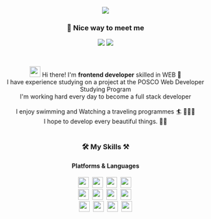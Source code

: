 <p align="center">
  <img src="https://readme-typing-svg.herokuapp.com?font=Fira+Code&size=24&duration=3000&pause=1000&color=F75DA1&background=FFFFFF00&vCenter=true&width=435&lines=Web+Front-end+Developer%2C+DDing"></a>
</p>

### <p align="center">🤝 Nice way to meet me </p>
<p align="center">
  <a href="https://velog.io/@dding_yull" target="_blank"><img src="https://img.shields.io/badge/velog.dding_yull-20C997?style=flat-square&logo=Velog%20Sponsors&logoColor=white"/></a>
  <a href="dding.yull@gmail.com" target="_blank"><img src="https://img.shields.io/badge/dding.yull@gmail.com-EA4335?style=flat-square&logo=Gmail&logoColor=white"/></a>
</p>
<br/>

<p align="center">
  <img
  src="https://github.com/blackcater/blackcater/raw/main/images/Hi.gif" height="25" />
  Hi there! I'm <b>frontend developer</b> skilled in WEB 🚀<br/>
  I have experience studying on a project at the POSCO Web Developer Studying Program<br/>
  I'm working hard every day to become a full stack developer<br/>
  <br/>
  I enjoy swimming and Watching a traveling programmes 🏄 👩🏻‍💻<br/>
  I hope to develop every beautiful things. 💖✨ <br/><br/>
</p>

### <p align="center">🛠 My Skills ⚒</p>
#### <p align="center">Platforms & Languages</p>
<p align="center">
<img src="https://img.shields.io/badge/HTML5-E34F26?style=flat-square&logo=HTML5&logoColor=black" height="25"/>&nbsp
<img src="https://img.shields.io/badge/CSS3-1572B6?style=flat-square&logo=CSS3&logoColor=black" height="25"/>&nbsp
<img src="https://img.shields.io/badge/SASS-CC6699?style=flat-square&logo=SASS&logoColor=black" height="25"/>&nbsp
<img src="https://img.shields.io/badge/JavaScript-F7DF1E?style=flat-square&logo=JavaScript&logoColor=black" height="25"/>&nbsp
<br/>
<img src="https://img.shields.io/badge/jQuery-0769AD?style=flat-square&logo=jQuery&logoColor=black" height="25"/>&nbsp
<img src="https://img.shields.io/badge/React-61DAFB?style=flat-square&logo=React&logoColor=black" height="25"/>&nbsp
<img src="https://img.shields.io/badge/Node.js-339933?style=flat-square&logo=Node.js&logoColor=black" height="25"/>&nbsp
<img src="https://img.shields.io/badge/MongoDB-47A248?style=flat-square&logo=MongoDB&logoColor=black" height="25"/>&nbsp
<br/>
<img src="https://img.shields.io/badge/Bootstrap-7952B3?style=flat-square&logo=Bootstrap&logoColor=black" height="25"/>&nbsp
<img src="https://img.shields.io/badge/GitHub-181717?style=flat-square&logo=GitHub&logoColor=white" height="25"/>&nbsp
<img src="https://img.shields.io/badge/Adobe Photoshop-31A8FF?style=flat-square&logo=Adobe Photoshop&logoColor=white" height="25"/></a>&nbsp
<img src="https://img.shields.io/badge/Adobe Illustrator-FF9A00?style=flat-square&logo=Adobe Illustrator&logoColor=white" height="25"/>
</p>


